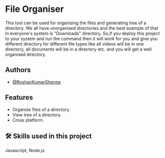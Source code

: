
# File Organiser

This tool can be used for organising the files and generating tree of a directory. We all have unorganised directories and the best example of that in everyone's system is "Downloads" directory. So,if you deploy this project to your system and run the command then it will work for you and give you different directory for different file types like all videos will be in one directory, all documents will be in a directory etc. and you will get a well organised directory.

## Authors

- [@RoshanKumarSharma](https://github.com/RoshanKrSharma)


## Features

- Organise files of a directory.
- View tree of a directory.
- Cross platform.


## 🛠 Skills used in this project
Javascript, Node.js

